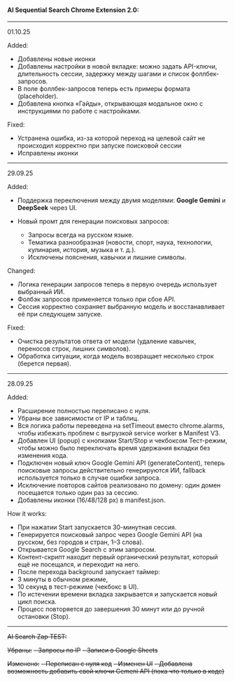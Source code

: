 #### AI Sequential Search Chrome Extension 2.0:
----------------

01.10.25

Added:
* Добавлены новые иконки
* Добавлены настройки в новой вкладке: можно задать API-ключи, длительность сессии, задержку между шагами и список фоллбек-запросов.
* В поле фоллбек-запросов теперь есть примеры формата (placeholder).
* Добавлена кнопка «Гайды», открывающая модальное окно с инструкциями по работе с настройками.

Fixed:
* Устранена ошибка, из-за которой переход на целевой сайт не происходил корректно при запуске поисковой сессии
* Исправлены иконки


---
29.09.25

Added:

* Поддержка переключения между двумя моделями: **Google Gemini** и **DeepSeek** через UI.
* Новый промт для генерации поисковых запросов:

  * Запросы всегда на русском языке.
  * Тематика разнообразная (новости, спорт, наука, технологии, кулинария, история, музыка и т. д.).
  * Исключены пояснения, кавычки и лишние символы.

Changed:

* Логика генерации запросов теперь в первую очередь использует выбранный ИИ.
* Фолбэк запросов применяется только при сбое API.
* Сессия корректно сохраняет выбранную модель и восстанавливает её при следующем запуске.

Fixed:

* Очистка результатов ответа от модели (удаление кавычек, переносов строк, лишних символов).
* Обработка ситуации, когда модель возвращает несколько строк (берется первая).

---


28.09.25

Added:
- Расширение полностью переписано с нуля.
- Убраны все зависимости от IP и таблиц.
- Вся логика работы переведена на setTimeout вместо chrome.alarms, чтобы избежать проблем с выгрузкой service worker в Manifest V3.
- Добавлен UI (popup) с кнопками Start/Stop и чекбоксом Тест-режим, чтобы можно было переключать время удержания вкладки без изменения кода.
- Подключен новый ключ Google Gemini API (generateContent), теперь поисковые запросы действительно генерируются ИИ, fallback используется только в случае ошибки запроса.
- Исключение повторов сайтов реализовано по домену: один домен посещается только один раз за сессию.
- Добавлены иконки (16/48/128 px) в manifest.json.

How it works:
- При нажатии Start запускается 30-минутная сессия.
- Генерируется поисковый запрос через Google Gemini API (на русском, без городов и стран, 1–3 слова).
- Открывается Google Search с этим запросом.
- Контент-скрипт находит первый органический результат, который ещё не посещался, и переходит на него.
- После перехода background запускает таймер:
- 3 минуты в обычном режиме,
- 10 секунд в тест-режиме (чекбокс в UI).
- По истечении времени вкладка закрывается и запускается новый цикл поиска.
- Процесс повторяется до завершения 30 минут или до ручной остановки (Stop).

---------------------------
~~AI Search Zap TEST:~~

~~Убраны:~~
~~- Запросы по IP~~
~~- Записи в Google Sheets~~

~~Изменено:~~
~~- Переписан с нуля код~~
~~- Изменен UI~~
~~- Добавлена возможность добавить свой ключи Gemeni API (пока что только в коде)~~
